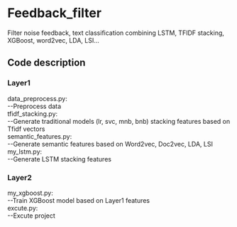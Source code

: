 # Feedback_filter
Filter noise feedback, text classification combining LSTM, TFIDF stacking, XGBoost, word2vec, LDA, LSI...

## Code description  
### Layer1    
data_preprocess.py:       
--Preprocess data       
tfidf_stacking.py:        
--Generate traditional models (lr, svc, mnb, bnb) stacking features based on Tfidf vectors       
semantic_features.py:          
--Generate semantic features based on Word2vec, Doc2vec, LDA, LSI      
my_lstm.py:         
--Generate LSTM stacking features     
### Layer2         
my_xgboost.py:        
--Train XGBoost model based on Layer1 features        
excute.py:         
--Excute project
